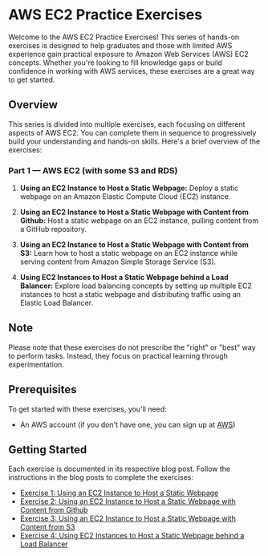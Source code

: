 # AWS EC2 Practice Exercises

Welcome to the AWS EC2 Practice Exercises! This series of hands-on exercises is designed to help graduates and those with limited AWS experience gain practical exposure to Amazon Web Services (AWS) EC2 concepts. Whether you're looking to fill knowledge gaps or build confidence in working with AWS services, these exercises are a great way to get started.

## Overview

This series is divided into multiple exercises, each focusing on different aspects of AWS EC2. You can complete them in sequence to progressively build your understanding and hands-on skills. Here's a brief overview of the exercises:

### Part 1 — AWS EC2 (with some S3 and RDS)

1. **Using an EC2 Instance to Host a Static Webpage:** Deploy a static webpage on an Amazon Elastic Compute Cloud (EC2) instance.

2. **Using an EC2 Instance to Host a Static Webpage with Content from Github:** Host a static webpage on an EC2 instance, pulling content from a GitHub repository.

3. **Using an EC2 Instance to Host a Static Webpage with Content from S3:** Learn how to host a static webpage on an EC2 instance while serving content from Amazon Simple Storage Service (S3).

4. **Using EC2 Instances to Host a Static Webpage behind a Load Balancer:** Explore load balancing concepts by setting up multiple EC2 instances to host a static webpage and distributing traffic using an Elastic Load Balancer.

## Note

Please note that these exercises do not prescribe the "right" or "best" way to perform tasks. Instead, they focus on practical learning through experimentation.

## Prerequisites

To get started with these exercises, you'll need:

- An AWS account (if you don't have one, you can sign up at [AWS](https://aws.amazon.com/))

## Getting Started

Each exercise is documented in its respective blog post. Follow the instructions in the blog posts to complete the exercises:

- [Exercise 1: Using an EC2 Instance to Host a Static Webpage](https://medium.com/@KerrySheldon/ec2-exercise-1-1-host-a-static-webpage-9732b91c78ef)
- [Exercise 2: Using an EC2 Instance to Host a Static Webpage with Content from Github](https://medium.com/@KerrySheldon/ec2-exercise-1-2-host-a-static-webpage-with-content-from-github-7253754c0a74)
- [Exercise 3: Using an EC2 Instance to Host a Static Webpage with Content from S3](https://medium.com/@KerrySheldon/ec2-exercise-1-3-host-a-static-webpage-with-content-from-s3-4496f1e642c2)
- [Exercise 4: Using EC2 Instances to Host a Static Webpage behind a Load Balancer](https://medium.com/@KerrySheldon/ec2-exercise-1-4-host-a-static-webpage-behind-a-load-balancer-26762f7190a2)


